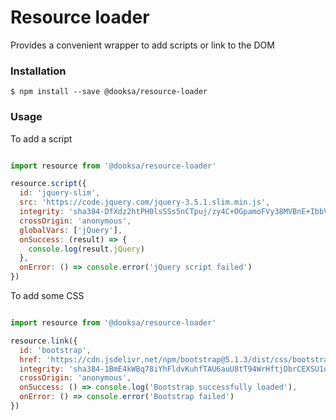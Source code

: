 
# Resource loader

Provides a convenient wrapper to add scripts or link to the DOM

### Installation

```
$ npm install --save @dooksa/resource-loader
```

### Usage

To add a script

```js

import resource from '@dooksa/resource-loader'

resource.script({
  id: 'jquery-slim',
  src: 'https://code.jquery.com/jquery-3.5.1.slim.min.js',
  integrity: 'sha384-DfXdz2htPH0lsSSs5nCTpuj/zy4C+OGpamoFVy38MVBnE+IbbVYUew+OrCXaRkfj',
  crossOrigin: 'anonymous',
  globalVars: ['jQuery'],
  onSuccess: (result) => {
    console.log(result.jQuery)
  },
  onError: () => console.error('jQuery script failed')
})

```

To add some CSS

```js

import resource from '@dooksa/resource-loader'

resource.link({
  id: 'bootstrap',
  href: 'https://cdn.jsdelivr.net/npm/bootstrap@5.1.3/dist/css/bootstrap.min.css',
  integrity: 'sha384-1BmE4kWBq78iYhFldvKuhfTAU6auU8tT94WrHftjDbrCEXSU1oBoqyl2QvZ6jIW3',
  crossOrigin: 'anonymous',
  onSuccess: () => console.log('Bootstrap successfully loaded'),
  onError: () => console.error('Bootstrap failed')
})

```